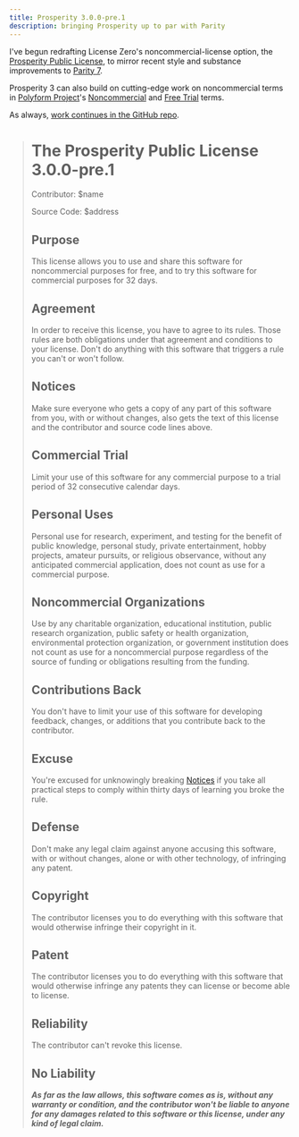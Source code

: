 ```yaml
---
title: Prosperity 3.0.0-pre.1
description: bringing Prosperity up to par with Parity
---
```


I've begun redrafting License Zero's noncommercial-license option, the [Prosperity Public License](https://prosperitylicense.com), to mirror recent style and substance improvements to [Parity 7](https://paritylicense.com/versions/7.0.0).

Prosperity 3 can also build on cutting-edge work on noncommercial terms in [Polyform Project](https://polyformproject.org)'s [Noncommercial](https://polyformproject.org/licenses/noncommercial/1.0.0/) and [Free Trial](https://polyformproject.org/licenses/free-trial/1.0.0/) terms.

As always, [work continues in the GitHub repo](https://github.com/licensezero/prosperity-public-license).

> # The Prosperity Public License 3.0.0-pre.1
>
> Contributor: $name
>
> Source Code: $address
>
> ## Purpose
>
> This license allows you to use and share this software for noncommercial purposes for free, and to try this software for commercial purposes for 32 days.
>
> ## Agreement
>
> In order to receive this license, you have to agree to its rules.  Those rules are both obligations under that agreement and conditions to your license.  Don't do anything with this software that triggers a rule you can't or won't follow.
>
> ## Notices
>
> Make sure everyone who gets a copy of any part of this software from you, with or without changes, also gets the text of this license and the contributor and source code lines above.
>
> ## Commercial Trial
>
> Limit your use of this software for any commercial purpose to a trial period of 32 consecutive calendar days.
>
> ## Personal Uses
>
> Personal use for research, experiment, and testing for the benefit of public knowledge, personal study, private entertainment, hobby projects, amateur pursuits, or religious observance, without any anticipated commercial application, does not count as use for a commercial purpose.
>
> ## Noncommercial Organizations
>
> Use by any charitable organization, educational institution, public research organization, public safety or health organization, environmental protection organization, or government institution does not count as use for a noncommercial purpose regardless of the source of funding or obligations resulting from the funding.
>
> ## Contributions Back
>
> You don't have to limit your use of this software for developing feedback, changes, or additions that you contribute back to the contributor.
>
> ## Excuse
>
> You're excused for unknowingly breaking [Notices](#notices) if you take all practical steps to comply within thirty days of learning you broke the rule.
>
> ## Defense
>
> Don't make any legal claim against anyone accusing this software, with or without changes, alone or with other technology, of infringing any patent.
>
> ## Copyright
>
> The contributor licenses you to do everything with this software that would otherwise infringe their copyright in it.
>
> ## Patent
>
> The contributor licenses you to do everything with this software that would otherwise infringe any patents they can license or become able to license.
>
> ## Reliability
>
> The contributor can't revoke this license.
>
> ## No Liability
>
> ***As far as the law allows, this software comes as is, without any warranty or condition, and the contributor won't be liable to anyone for any damages related to this software or this license, under any kind of legal claim.***

